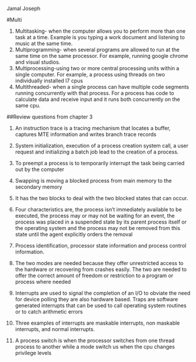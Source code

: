 Jamal Joseph

#Multi

1.	Multitasking- when the computer allows you to perform more than one task at a time. Example is you typing a work document and listening to music at the same time.
2.	Multiprogramming- when several programs are allowed to run at the same time on the same processor. For example, running google chrome and visual studios.
3.	Multiprocessing-using two or more central processing units within a single computer. For example, a process using threads on two individually installed I7 cpus
4.	Multithreaded- when a single process can have multiple code segments running concurrently with that process. For a process has code to calculate data and receive input and it runs both concurrently on the same cpu.


##Review questions from chapter 3
1.	An instruction trace is a tracing mechanism that locates a buffer, captures MTE information and writes branch trace records 
2.	System initialization, execution of a process creation system call, a user request and initializing a batch job lead to the creation of a process.
3.	To preempt a process is to temporarily interrupt the task being carried out by the computer
4.	Swapping is moving a blocked process from main memory to the secondary memory

5.	It has the two blocks to deal with the two blocked states that can occur.

6.	Four characteristics are, the process isn’t immediately available to be executed, the process may or may not be waiting for an event, the process was placed in a suspended state by its parent process itself or the operating system and the process may not be removed from this state until the agent explicitly orders the removal
7.	Process identification, processor state information and process control information.
8.	The two modes are needed because they offer unrestricted access to the hardware or recovering from crashes easily. The two are needed to offer the correct amount of freedom or restriction to a program or process where needed
9.	Interrupts are used to signal the completion of an I/O to obviate the need for device polling they are also hardware based. Traps are software generated interrupts that can be used to call operating system routines or to catch arithmetic errors
10.	Three examples of interrupts are maskable interrupts, non maskable interrupts, and normal interrupts.
11.	A process switch is when the processor switches from one thread process to another while a mode switch us when the cpu changes privilege levels

